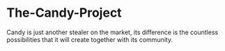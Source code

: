 # The-Candy-Project
Candy is just another stealer on the market, its difference is the countless possibilities that it will create together with its community.
